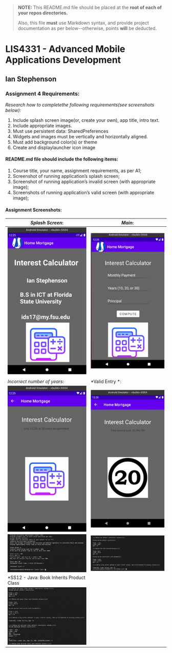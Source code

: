 > **NOTE:** This README.md file should be placed at the **root of each of your repos directories.**
>
>Also, this file **must** use Markdown syntax, and provide project documentation as per below--otherwise, points **will** be deducted.
>

# LIS4331 - Advanced Mobile Applications Development

## Ian Stephenson

### Assignment 4 Requirements:

*Research how to completethe following requirements(see screenshots below):*

1. Include splash screen image(or, create your own), app title, intro text.
2. Include appropriate images.
3. Must use persistent data: SharedPreferences
4. Widgets and images must be vertically and horizontally aligned.
5. Must add background color(s) or theme
6. Create and displaylauncher icon image

#### README.md file should include the following items:

1. Course title, your name, assignment requirements, as per A1;
2. Screenshot of running application’s splash screen;
3. Screenshot of running application’s invalid screen (with appropriate image);
4. Screenshots of running application’s valid screen (with appropriate image);

#### Assignment Screenshots:

|*Splash Screen*:                                   |*Main*:                                            |
|---------------------------------------------------|---------------------------------------------------|
|![AMPPS Installation Screenshot](images/splash.png)|![JDK Installation Screenshot](images/main.png)    |
|                                                   |                                                   |
|*Incorrect number of years*:                       |*Valid Entry *:                                    |
|![Android Studio Installation](images/invalid.png) |![Android](images/result.png)                      ||                                                   |                                                   | |*SS10 - Java: Travel Time                          | *SS11 - Java: Product Class                       |
|![SS10SCREENSHOT](images/ss10.png)                 | ![SS11SCREENSHOT](images/ss11.png)                |
|*SS12 - Java: Book Inherits Product Class          |                                                   |
|![SS12SCREENSHOT](images/ss12.png)                 |                                                   |